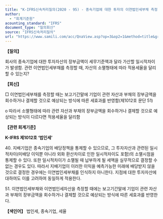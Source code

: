 ```yaml
---
title: "K-IFRS신속처리질의(2020 - 95) - 종속기업에 대한 투자의 이연법인세부채 측정 시 적용세율"
author:
  - "회계기준원"
acounting_standard: "IFRS"
document_type: "질의회신"
source: "IFRS신속처리질의"
url: "https://www.samili.com/acc/QnaView.asp?op=3&op2=1&method=title&group=2124-15;1&orgcode=3&searchword=&page=25&code=K%2DIFRS%EC%8B%A0%EC%86%8D%EC%B2%98%EB%A6%AC%EC%A7%88%EC%9D%98%2D95%3A202012"
---
```

**【질의】**

  

회사의 종속기업에 대한 투자자산의 장부금액이 세무기준액과 달라 가산할 일시적차이가 발생함. 관련 이연법인세부채를 측정할 때, 자산의 소멸형태에 따라 적용세율을 달리할 수 있는지?

  
  

**【회신】**

  

□ 이연법인세부채를 측정할 때는 보고기간말에 기업이 관련 자산과 부채의 장부금액을 회수하거나 결제할 것으로 예상되는 방식에 따른 세효과를 반영함(제1012호 문단 51)

  

o 따라서 소멸형태에 따라 관련 자산과 부채의 장부금액을 회수하거나 결제할 것으로 예상되는 방식이 다르다면 적용세율을 달리함

  
  

**【관련 회계기준】**

  

**K-IFRS 제1012호 ‘법인세’**

  

40\. 지배기업은 종속기업의 배당정책을 통제할 수 있으므로, 그 투자자산과 관련된 일시적차이(미배당 이익뿐 아니라 외화 환산차이로 인한 일시적차이도 포함)의 소멸시점을 통제할 수 있다. 또한 일시적차이가 소멸될 때 납부하게 될 세액을 실무적으로 결정할 수 없는 경우도 있다. 따라서 지배기업이 이러한 이익을 예측가능한 미래에 배당받지 않을 것으로 결정한 경우에는 이연법인세부채를 인식하지 아니한다. 지점에 대한 투자자산에 대하여도 이를 고려하여 동일하게 적용한다.

  

51\. 이연법인세부채와 이연법인세자산을 측정할 때에는 보고기간말에 기업이 관련 자산과 부채의 장부금액을 회수하거나 결제할 것으로 예상되는 방식에 따른 세효과를 반영한다.

  
  

**【색인어】** 법인세, 종속기업, 세율
